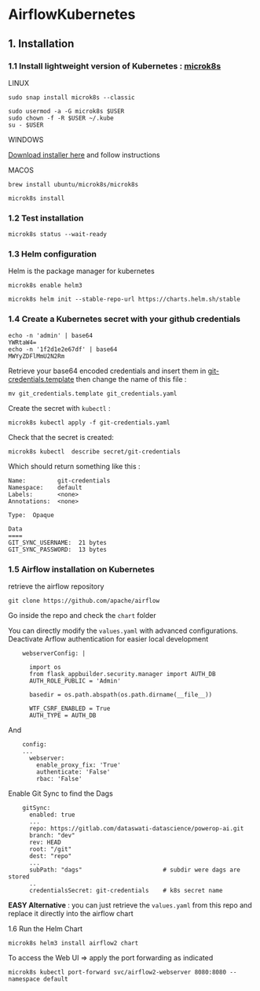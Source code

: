 # AirflowKubernetes

## 1. Installation 

### 1.1 Install lightweight version of Kubernetes : [microk8s](https://microk8s.io/)

LINUX 

```
sudo snap install microk8s --classic
``` 

```
sudo usermod -a -G microk8s $USER
sudo chown -f -R $USER ~/.kube
su - $USER
```

WINDOWS 

[Download installer here](https://github.com/ubuntu/microk8s/releases/download/installer-v2.0.0/microk8s-installer.exe) and follow instructions

MACOS

```
brew install ubuntu/microk8s/microk8s
```

```
microk8s install
```



### 1.2 Test installation 

```
microk8s status --wait-ready
```



### 1.3 Helm configuration 

Helm is the package manager for kubernetes 

```
microk8s enable helm3
```
```
microk8s helm init --stable-repo-url https://charts.helm.sh/stable
``` 



### 1.4 Create a Kubernetes secret with your github credentials 
```
echo -n 'admin' | base64
YWRtaW4=
echo -n '1f2d1e2e67df' | base64
MWYyZDFlMmU2N2Rm
```
Retrieve your base64 encoded credentials and insert them in [git-credentials.template](git-credentials.template) then change the name of this file : 
```
mv git_credentials.template git_credentials.yaml
```
Create the secret with `kubectl` : 

```
microk8s kubectl apply -f git-credentials.yaml
```
Check that the secret is created: 

```
microk8s kubectl  describe secret/git-credentials
```

Which should return something like this : 

```
Name:         git-credentials
Namespace:    default
Labels:       <none>
Annotations:  <none>

Type:  Opaque

Data
====
GIT_SYNC_USERNAME:  21 bytes
GIT_SYNC_PASSWORD:  13 bytes
```


### 1.5 Airflow installation on Kubernetes

retrieve the airflow repository 

```
git clone https://github.com/apache/airflow
``` 

Go inside the repo and check the `chart` folder 

You can directly modify the `values.yaml` with advanced configurations.
Deactivate Arflow authentication for easier local development 

```
    webserverConfig: |

      import os
      from flask_appbuilder.security.manager import AUTH_DB
      AUTH_ROLE_PUBLIC = 'Admin'

      basedir = os.path.abspath(os.path.dirname(__file__))

      WTF_CSRF_ENABLED = True
      AUTH_TYPE = AUTH_DB
```

And 

```
    config:
    ...
      webserver:
        enable_proxy_fix: 'True'
        authenticate: 'False'
        rbac: 'False'
```

Enable Git Sync to find the Dags 
```
    gitSync:
      enabled: true
      ...
      repo: https://gitlab.com/dataswati-datascience/powerop-ai.git
      branch: "dev"
      rev: HEAD
      root: "/git"
      dest: "repo"
      ...
      subPath: "dags"                       # subdir were dags are stored
      ..
      credentialsSecret: git-credentials    # k8s secret name
```

**EASY Alternative** :  you can just retrieve the `values.yaml`  from this repo and replace it directly into the airflow chart


1.6 Run the Helm Chart 

```
microk8s helm3 install airflow2 chart
```

To access the Web UI => apply the port forwarding as indicated 

```
microk8s kubectl port-forward svc/airflow2-webserver 8080:8080 --namespace default
```



